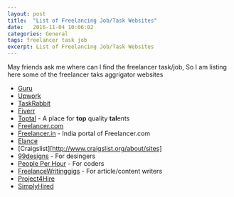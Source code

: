 ```yaml
---
layout: post
title:  "List of Freelancing Job/Task Websites"
date:   2016-11-04 10:06:02
categories: General
tags: freelancer task job
excerpt: List of Freelancing Job/Task Websites
---
```


May friends ask me where can I find the freelancer task/job, So I am listing here some of the freelancer taks aggrigator websites

* [Guru](http://www.guru.com)
* [Upwork](https://www.upwork.com)
* [TaskRabbit](https://www.taskrabbit.com)
* [Fiverr](https://www.fiverr.com)
* [Toptal](https://www.toptal.com/) - A place for **top** quality <b>tal</b>ents
* [Freelancer.com](https://www.freelancer.com/job/)
* [Freelancer.in](https://www.freelancer.in) - India portal of Freelancer.com
* [Elance](https://www.elance.com)
* [Craigslist][http://www.craigslist.org/about/sites]
* [99designs](https://99designs.com) - For desingers
* [People Per Hour](https://www.peopleperhour.com) - For coders
* [FreelanceWritinggigs](http://www.freelancewritinggigs.com) - For article/content writers
* [Project4Hire](https://www.project4hire.com)
* [SimplyHired](http://www.simplyhired.com)
